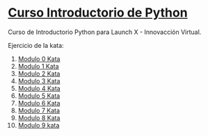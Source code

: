 # [Curso Introductorio de Python](https://github.com/LaunchX-InnovaccionVirtual/CursoIntroPython#curso-introductorio-de-python)

Curso de Introductorio Python para Launch X - Innovacción Virtual.

Ejercicio de la kata:

1. [ Modulo 0 Kata ](Modulo0Kata.ipynb)
2. [ Modulo 1 Kata ](Modulo1Kata.ipynb)
3. [Modulo 2 Kata](Modulo2Kata.md)
4. [ Modulo 3 Kata ](Modulo3Kata.ipynb)
5. [ Modulo 4 Kata ](Modulo4Kata.ipynb)
6. [Modulo 5 Kata](Modulo5Kata.ipynb)
7. [Modulo 6 Kata](Modulo6Kata.ipynb)
8. [Modulo 7 Kata](Modulo7Kata.ipynb)
9. [Modulo 8 Kata](Modulo8Kata.ipynb)
10. [Modulo 9 kata](Modulo9Kata.ipynb)
